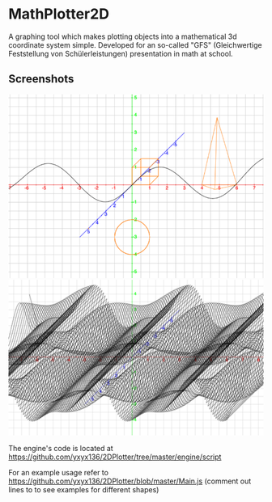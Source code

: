 # MathPlotter2D

A graphing tool which makes plotting objects into a mathematical 3d coordinate system simple.
Developed for an so-called "GFS" (Gleichwertige Feststellung von Schülerleistungen) presentation in math at school.

## Screenshots
![Screenshot1](img/screenshot1.png)
![Screenshot2](img/screenshot2.png)


The engine's code is located at https://github.com/yxyx136/2DPlotter/tree/master/engine/script

For an example usage refer to https://github.com/yxyx136/2DPlotter/blob/master/Main.js (comment out  lines to to see examples for different shapes)
